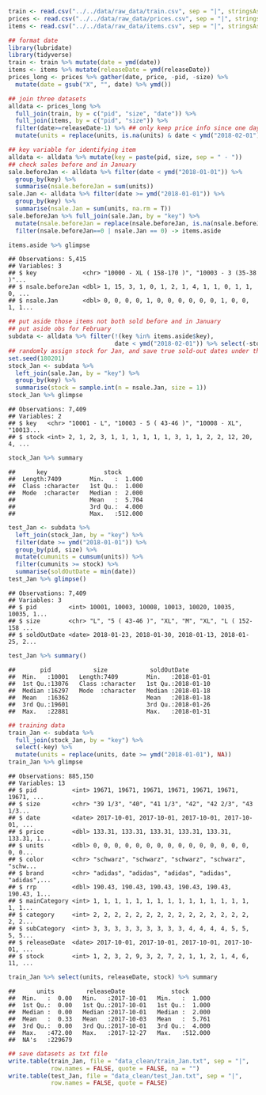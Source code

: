 ``` r
train <- read.csv("../../data/raw_data/train.csv", sep = "|", stringsAsFactors = F)
prices <- read.csv("../../data/raw_data/prices.csv", sep = "|", stringsAsFactors = F)
items <- read.csv("../../data/raw_data/items.csv", sep = "|", stringsAsFactors = F)

## format date
library(lubridate)
library(tidyverse)
train <- train %>% mutate(date = ymd(date))
items <- items %>% mutate(releaseDate = ymd(releaseDate))
prices_long <- prices %>% gather(date, price, -pid, -size) %>%
  mutate(date = gsub("X", "", date) %>% ymd())

## join three datasets
alldata <- prices_long %>% 
  full_join(train, by = c("pid", "size", "date")) %>% 
  full_join(items, by = c("pid", "size")) %>%
  filter(date>=releaseDate-1) %>% ## only keep price info since one day before releasedate
  mutate(units = replace(units, is.na(units) & date < ymd("2018-02-01"), 0))

## key variable for identifying item
alldata <- alldata %>% mutate(key = paste(pid, size, sep = " - "))
## check sales before and in January
sale.beforeJan <- alldata %>% filter(date < ymd("2018-01-01")) %>%
  group_by(key) %>% 
  summarise(nsale.beforeJan = sum(units))
sale.Jan <- alldata %>% filter(date >= ymd("2018-01-01")) %>%
  group_by(key) %>%
  summarise(nsale.Jan = sum(units, na.rm = T))
sale.beforeJan %>% full_join(sale.Jan, by = "key") %>%
  mutate(nsale.beforeJan = replace(nsale.beforeJan, is.na(nsale.beforeJan), 0)) %>%
  filter(nsale.beforeJan==0 | nsale.Jan == 0) -> items.aside

items.aside %>% glimpse
```

    ## Observations: 5,415
    ## Variables: 3
    ## $ key             <chr> "10000 - XL ( 158-170 )", "10003 - 3 (35-38 )"...
    ## $ nsale.beforeJan <dbl> 1, 15, 3, 1, 0, 1, 2, 1, 4, 1, 1, 0, 1, 1, 0, ...
    ## $ nsale.Jan       <dbl> 0, 0, 0, 0, 1, 0, 0, 0, 0, 0, 0, 1, 0, 0, 1, 1...

``` r
## put aside those items not both sold before and in January
## put aside obs for February
subdata <- alldata %>% filter(!(key %in% items.aside$key), 
                              date < ymd("2018-02-01")) %>% select(-stock)
## randomly assign stock for Jan, and save true sold-out dates under the assigned stock
set.seed(180201)
stock_Jan <- subdata %>% 
  left_join(sale.Jan, by = "key") %>%
  group_by(key) %>%
  summarise(stock = sample.int(n = nsale.Jan, size = 1))
stock_Jan %>% glimpse
```

    ## Observations: 7,409
    ## Variables: 2
    ## $ key   <chr> "10001 - L", "10003 - 5 ( 43-46 )", "10008 - XL", "10013...
    ## $ stock <int> 2, 1, 2, 3, 1, 1, 1, 1, 1, 1, 3, 1, 1, 2, 2, 12, 20, 4, ...

``` r
stock_Jan %>% summary
```

    ##      key                stock        
    ##  Length:7409        Min.   :  1.000  
    ##  Class :character   1st Qu.:  1.000  
    ##  Mode  :character   Median :  2.000  
    ##                     Mean   :  5.704  
    ##                     3rd Qu.:  4.000  
    ##                     Max.   :512.000

``` r
test_Jan <- subdata %>% 
  left_join(stock_Jan, by = "key") %>%
  filter(date >= ymd("2018-01-01")) %>%
  group_by(pid, size) %>%
  mutate(cumunits = cumsum(units)) %>%
  filter(cumunits >= stock) %>%
  summarise(soldOutDate = min(date))
test_Jan %>% glimpse()
```

    ## Observations: 7,409
    ## Variables: 3
    ## $ pid         <int> 10001, 10003, 10008, 10013, 10020, 10035, 10035, 1...
    ## $ size        <chr> "L", "5 ( 43-46 )", "XL", "M", "XL", "L ( 152-158 ...
    ## $ soldOutDate <date> 2018-01-23, 2018-01-30, 2018-01-13, 2018-01-25, 2...

``` r
test_Jan %>% summary()
```

    ##       pid            size            soldOutDate        
    ##  Min.   :10001   Length:7409        Min.   :2018-01-01  
    ##  1st Qu.:13076   Class :character   1st Qu.:2018-01-10  
    ##  Median :16297   Mode  :character   Median :2018-01-18  
    ##  Mean   :16362                      Mean   :2018-01-18  
    ##  3rd Qu.:19601                      3rd Qu.:2018-01-26  
    ##  Max.   :22881                      Max.   :2018-01-31

``` r
## training data 
train_Jan <- subdata %>%
  full_join(stock_Jan, by = "key") %>%
  select(-key) %>%
  mutate(units = replace(units, date >= ymd("2018-01-01"), NA))
train_Jan %>% glimpse
```

    ## Observations: 885,150
    ## Variables: 13
    ## $ pid          <int> 19671, 19671, 19671, 19671, 19671, 19671, 19671, ...
    ## $ size         <chr> "39 1/3", "40", "41 1/3", "42", "42 2/3", "43 1/3...
    ## $ date         <date> 2017-10-01, 2017-10-01, 2017-10-01, 2017-10-01, ...
    ## $ price        <dbl> 133.31, 133.31, 133.31, 133.31, 133.31, 133.31, 1...
    ## $ units        <dbl> 0, 0, 0, 0, 0, 0, 0, 0, 0, 0, 0, 0, 0, 0, 0, 0, 0...
    ## $ color        <chr> "schwarz", "schwarz", "schwarz", "schwarz", "schw...
    ## $ brand        <chr> "adidas", "adidas", "adidas", "adidas", "adidas",...
    ## $ rrp          <dbl> 190.43, 190.43, 190.43, 190.43, 190.43, 190.43, 1...
    ## $ mainCategory <int> 1, 1, 1, 1, 1, 1, 1, 1, 1, 1, 1, 1, 1, 1, 1, 1, 1...
    ## $ category     <int> 2, 2, 2, 2, 2, 2, 2, 2, 2, 2, 2, 2, 2, 2, 2, 2, 2...
    ## $ subCategory  <int> 3, 3, 3, 3, 3, 3, 3, 3, 3, 4, 4, 4, 4, 5, 5, 5, 5...
    ## $ releaseDate  <date> 2017-10-01, 2017-10-01, 2017-10-01, 2017-10-01, ...
    ## $ stock        <int> 1, 2, 3, 2, 9, 3, 2, 7, 2, 1, 1, 2, 1, 4, 6, 11, ...

``` r
train_Jan %>% select(units, releaseDate, stock) %>% summary
```

    ##      units         releaseDate             stock        
    ##  Min.   :  0.00   Min.   :2017-10-01   Min.   :  1.000  
    ##  1st Qu.:  0.00   1st Qu.:2017-10-01   1st Qu.:  1.000  
    ##  Median :  0.00   Median :2017-10-01   Median :  2.000  
    ##  Mean   :  0.33   Mean   :2017-10-03   Mean   :  5.761  
    ##  3rd Qu.:  0.00   3rd Qu.:2017-10-01   3rd Qu.:  4.000  
    ##  Max.   :472.00   Max.   :2017-12-27   Max.   :512.000  
    ##  NA's   :229679

``` r
## save datasets as txt file
write.table(train_Jan, file = "data_clean/train_Jan.txt", sep = "|",
            row.names = FALSE, quote = FALSE, na = "")
write.table(test_Jan, file = "data_clean/test_Jan.txt", sep = "|",
            row.names = FALSE, quote = FALSE)
```
